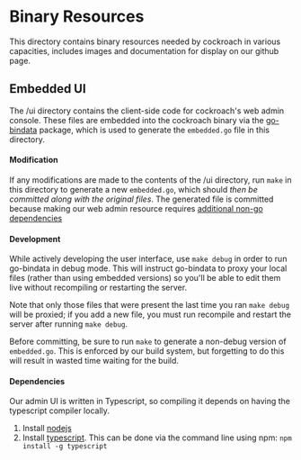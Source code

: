 # Binary Resources

This directory contains binary resources needed by cockroach in various
capacities, includes images and documentation for display on our github page.

## Embedded UI

The /ui directory contains the client-side code for cockroach's web admin
console. These files are embedded into the cockroach binary via the
[go-bindata](https://github.com/jteeuwen/go-bindata) package, which is used to
generate the `embedded.go` file in this directory.

#### Modification
If any modifications are made to the contents of the /ui directory, run `make`
in this directory to generate a new `embedded.go`, which should _then be
committed along with the original files_. The generated file is committed
because making our web admin resource requires [additional non-go
dependencies](####dependencies)

#### Development
While actively developing the user interface, use `make debug` in order to run
go-bindata in debug mode.  This will instruct go-bindata to proxy your local
files (rather than using embedded versions) so you'll be able to edit them live
without recompiling or restarting the server.  

Note that only those files that were present the last time you ran `make debug`
will be proxied; if you add a new file, you must run recompile and restart the
server after running `make debug`.

Before committing, be sure to run `make` to generate a non-debug version of
`embedded.go`. This is enforced by our build system, but forgetting to do this
will result in wasted time waiting for the build.

#### Dependencies
Our admin UI is written in Typescript, so compiling it depends on having the
typescript compiler locally.

1. Install [nodejs](https://nodejs.org/)
2. Install [typescript](http://www.typescriptlang.org/). This can be done via
   the command line using npm: `npm install -g typescript`
